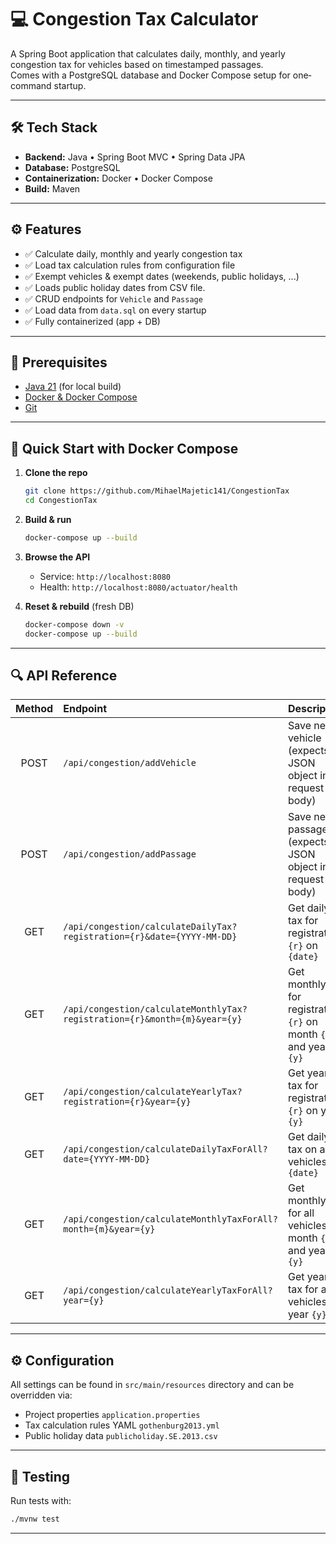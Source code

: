 
# 💻 Congestion Tax Calculator

A Spring Boot application that calculates daily, monthly, and yearly congestion tax for vehicles based on timestamped passages. <br>
Comes with a PostgreSQL database and Docker Compose setup for one‐command startup.

---

## 🛠️ Tech Stack

- **Backend:** Java • Spring Boot MVC • Spring Data JPA  
- **Database:** PostgreSQL  
- **Containerization:** Docker • Docker Compose  
- **Build:** Maven

---

## ⚙️ Features

- ✅ Calculate daily, monthly and yearly congestion tax
- ✅ Load tax calculation rules from configuration file
- ✅ Exempt vehicles & exempt dates (weekends, public holidays, ...)  
- ✅ Loads public holiday dates from CSV file.
- ✅ CRUD endpoints for `Vehicle` and `Passage`
- ✅ Load data from `data.sql` on every startup
- ✅ Fully containerized (app + DB)

---

## 🔧 Prerequisites

- [Java 21](https://www.oracle.com/java/technologies/downloads/#java21) (for local build)  
- [Docker & Docker Compose](https://docs.docker.com/get-started/get-docker/)
- [Git](https://github.com/git-guides/install-git)

---

## 🚀 Quick Start with Docker Compose

1. **Clone the repo**  
   ```bash
   git clone https://github.com/MihaelMajetic141/CongestionTax
   cd CongestionTax
   ```

2. **Build & run**

   ```bash
   docker-compose up --build
   ```

3. **Browse the API**

    * Service: `http://localhost:8080`
    * Health:  `http://localhost:8080/actuator/health`
   

4. **Reset & rebuild** (fresh DB)

   ```bash
   docker-compose down -v
   docker-compose up --build
   ```

---

## 🔍 API Reference

| Method | Endpoint                                                                  | Description                                                          |
| :----: |:--------------------------------------------------------------------------|:---------------------------------------------------------------------|
|  POST  | `/api/congestion/addVehicle`                                              | Save new vehicle (expects JSON object in request body)               |
|  POST  | `/api/congestion/addPassage`                                              | Save new passage (expects JSON object in request body)               |
|   GET  | `/api/congestion/calculateDailyTax?registration={r}&date={YYYY-MM-DD}`    | Get daily tax for registration `{r}` on `{date}`                     |
|   GET  | `/api/congestion/calculateMonthlyTax?registration={r}&month={m}&year={y}` | Get monthly tax for registration `{r}` on month `{m}` and year `{y}` |
|   GET  | `/api/congestion/calculateYearlyTax?registration={r}&year={y}`            | Get yearly tax for registration `{r}` on year `{y}`                  |
|   GET  | `/api/congestion/calculateDailyTaxForAll?date={YYYY-MM-DD}`               | Get daily tax on all vehicles for `{date}`                           |
|   GET  | `/api/congestion/calculateMonthlyTaxForAll?month={m}&year={y}`            | Get monthly tax for all vehicles on month `{m}` and year `{y}`       |
|   GET  | `/api/congestion/calculateYearlyTaxForAll?year={y}`                       | Get yearly tax for all vehicles on year `{y}`                        |

---

## ⚙️ Configuration

All settings can be found in `src/main/resources` directory and can be overridden via:
* Project properties `application.properties` 
* Tax calculation rules YAML `gothenburg2013.yml`
* Public holiday data `publicholiday.SE.2013.csv`

---

## 🔬 Testing

Run tests with:

```bash
./mvnw test
```

---